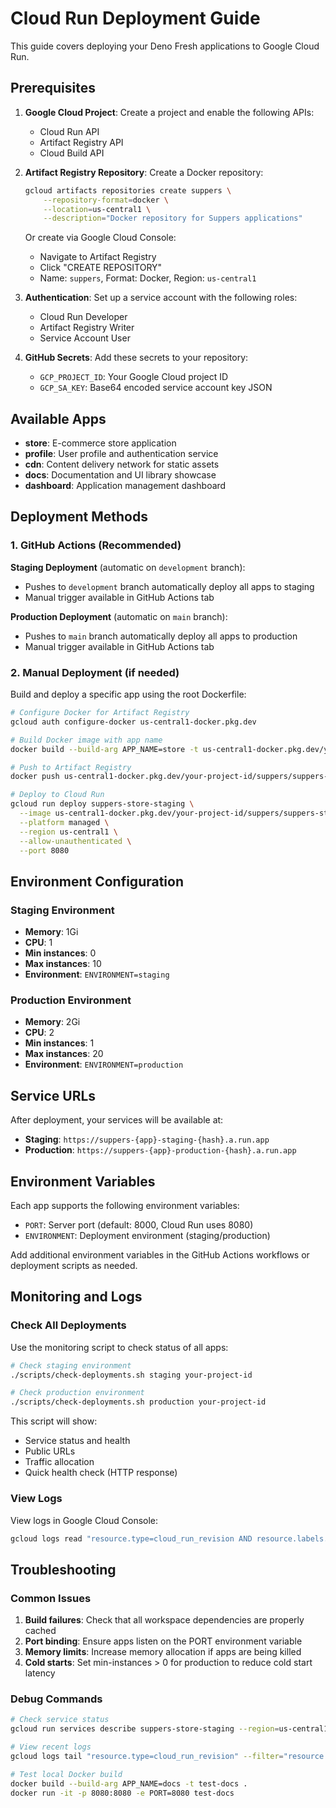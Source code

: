 # Cloud Run Deployment Guide

This guide covers deploying your Deno Fresh applications to Google Cloud Run.

## Prerequisites

1. **Google Cloud Project**: Create a project and enable the following APIs:
   - Cloud Run API
   - Artifact Registry API
   - Cloud Build API

2. **Artifact Registry Repository**: Create a Docker repository:
   ```bash
   gcloud artifacts repositories create suppers \
       --repository-format=docker \
       --location=us-central1 \
       --description="Docker repository for Suppers applications"
   ```
   
   Or create via Google Cloud Console:
   - Navigate to Artifact Registry
   - Click "CREATE REPOSITORY"
   - Name: `suppers`, Format: Docker, Region: `us-central1`

3. **Authentication**: Set up a service account with the following roles:
   - Cloud Run Developer
   - Artifact Registry Writer
   - Service Account User

4. **GitHub Secrets**: Add these secrets to your repository:
   - `GCP_PROJECT_ID`: Your Google Cloud project ID
   - `GCP_SA_KEY`: Base64 encoded service account key JSON

## Available Apps

- **store**: E-commerce store application
- **profile**: User profile and authentication service
- **cdn**: Content delivery network for static assets
- **docs**: Documentation and UI library showcase
- **dashboard**: Application management dashboard

## Deployment Methods

### 1. GitHub Actions (Recommended)

**Staging Deployment** (automatic on `development` branch):
- Pushes to `development` branch automatically deploy all apps to staging
- Manual trigger available in GitHub Actions tab

**Production Deployment** (automatic on `main` branch):
- Pushes to `main` branch automatically deploy all apps to production
- Manual trigger available in GitHub Actions tab

### 2. Manual Deployment (if needed)

Build and deploy a specific app using the root Dockerfile:
```bash
# Configure Docker for Artifact Registry
gcloud auth configure-docker us-central1-docker.pkg.dev

# Build Docker image with app name
docker build --build-arg APP_NAME=store -t us-central1-docker.pkg.dev/your-project-id/suppers/suppers-store-staging .

# Push to Artifact Registry
docker push us-central1-docker.pkg.dev/your-project-id/suppers/suppers-store-staging

# Deploy to Cloud Run
gcloud run deploy suppers-store-staging \
  --image us-central1-docker.pkg.dev/your-project-id/suppers/suppers-store-staging \
  --platform managed \
  --region us-central1 \
  --allow-unauthenticated \
  --port 8080
```

## Environment Configuration

### Staging Environment
- **Memory**: 1Gi
- **CPU**: 1
- **Min instances**: 0
- **Max instances**: 10
- **Environment**: `ENVIRONMENT=staging`

### Production Environment
- **Memory**: 2Gi
- **CPU**: 2
- **Min instances**: 1
- **Max instances**: 20
- **Environment**: `ENVIRONMENT=production`

## Service URLs

After deployment, your services will be available at:
- **Staging**: `https://suppers-{app}-staging-{hash}.a.run.app`
- **Production**: `https://suppers-{app}-production-{hash}.a.run.app`

## Environment Variables

Each app supports the following environment variables:
- `PORT`: Server port (default: 8000, Cloud Run uses 8080)
- `ENVIRONMENT`: Deployment environment (staging/production)

Add additional environment variables in the GitHub Actions workflows or deployment scripts as needed.

## Monitoring and Logs

### Check All Deployments
Use the monitoring script to check status of all apps:
```bash
# Check staging environment
./scripts/check-deployments.sh staging your-project-id

# Check production environment  
./scripts/check-deployments.sh production your-project-id
```

This script will show:
- Service status and health
- Public URLs
- Traffic allocation
- Quick health check (HTTP response)

### View Logs
View logs in Google Cloud Console:
```bash
gcloud logs read "resource.type=cloud_run_revision AND resource.labels.service_name=suppers-store-staging" --limit 50
```

## Troubleshooting

### Common Issues

1. **Build failures**: Check that all workspace dependencies are properly cached
2. **Port binding**: Ensure apps listen on the PORT environment variable
3. **Memory limits**: Increase memory allocation if apps are being killed
4. **Cold starts**: Set min-instances > 0 for production to reduce cold start latency

### Debug Commands

```bash
# Check service status
gcloud run services describe suppers-store-staging --region=us-central1

# View recent logs
gcloud logs tail "resource.type=cloud_run_revision" --filter="resource.labels.service_name=suppers-store-staging"

# Test local Docker build
docker build --build-arg APP_NAME=docs -t test-docs .
docker run -it -p 8080:8080 -e PORT=8080 test-docs
```